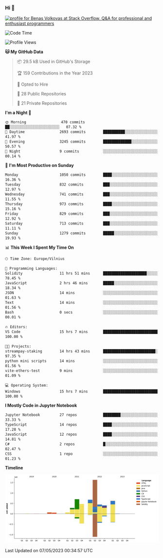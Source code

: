 ### Hi 👋
<a href="https://stackoverflow.com/users/14954249/benas-volkovas"><img src="https://stackoverflow.com/users/flair/14954249.png?theme=dark" width="208" height="58" alt="profile for Benas Volkovas at Stack Overflow, Q&amp;A for professional and enthusiast programmers" title="profile for Benas Volkovas at Stack Overflow, Q&amp;A for professional and enthusiast programmers"></a>

<!--START_SECTION:waka-->
![Code Time](http://img.shields.io/badge/Code%20Time-1%2C431%20hrs%2057%20mins-blue)

![Profile Views](http://img.shields.io/badge/Profile%20Views-0-blue)

**🐱 My GitHub Data** 

> 📦 29.5 kB Used in GitHub's Storage 
 > 
> 🏆 159 Contributions in the Year 2023
 > 
> 💼 Opted to Hire
 > 
> 📜 28 Public Repositories 
 > 
> 🔑 21 Private Repositories 
 > 
**I'm a Night 🦉** 

```text
🌞 Morning                470 commits         ██░░░░░░░░░░░░░░░░░░░░░░░   07.32 % 
🌆 Daytime                2693 commits        ██████████░░░░░░░░░░░░░░░   41.97 % 
🌃 Evening                3245 commits        █████████████░░░░░░░░░░░░   50.57 % 
🌙 Night                  9 commits           ░░░░░░░░░░░░░░░░░░░░░░░░░   00.14 % 
```
📅 **I'm Most Productive on Sunday** 

```text
Monday                   1050 commits        ████░░░░░░░░░░░░░░░░░░░░░   16.36 % 
Tuesday                  832 commits         ███░░░░░░░░░░░░░░░░░░░░░░   12.97 % 
Wednesday                741 commits         ███░░░░░░░░░░░░░░░░░░░░░░   11.55 % 
Thursday                 973 commits         ████░░░░░░░░░░░░░░░░░░░░░   15.16 % 
Friday                   829 commits         ███░░░░░░░░░░░░░░░░░░░░░░   12.92 % 
Saturday                 713 commits         ███░░░░░░░░░░░░░░░░░░░░░░   11.11 % 
Sunday                   1279 commits        █████░░░░░░░░░░░░░░░░░░░░   19.93 % 
```


📊 **This Week I Spent My Time On** 

```text
🕑︎ Time Zone: Europe/Vilnius

💬 Programming Languages: 
Solidity                 11 hrs 51 mins      ████████████████████░░░░░   78.45 % 
JavaScript               2 hrs 46 mins       █████░░░░░░░░░░░░░░░░░░░░   18.34 % 
JSON                     14 mins             ░░░░░░░░░░░░░░░░░░░░░░░░░   01.63 % 
Text                     14 mins             ░░░░░░░░░░░░░░░░░░░░░░░░░   01.56 % 
Bash                     0 secs              ░░░░░░░░░░░░░░░░░░░░░░░░░   00.01 % 

🔥 Editors: 
VS Code                  15 hrs 7 mins       █████████████████████████   100.00 % 

🐱‍💻 Projects: 
streampay-staking        14 hrs 43 mins      ████████████████████████░   97.35 % 
python mini scripts      14 mins             ░░░░░░░░░░░░░░░░░░░░░░░░░   01.56 % 
vite-ethers-test         9 mins              ░░░░░░░░░░░░░░░░░░░░░░░░░   01.09 % 

💻 Operating System: 
Windows                  15 hrs 7 mins       █████████████████████████   100.00 % 
```

**I Mostly Code in Jupyter Notebook** 

```text
Jupyter Notebook         27 repos            ████████░░░░░░░░░░░░░░░░░   33.33 % 
TypeScript               14 repos            ████░░░░░░░░░░░░░░░░░░░░░   17.28 % 
JavaScript               12 repos            ████░░░░░░░░░░░░░░░░░░░░░   14.81 % 
C#                       2 repos             █░░░░░░░░░░░░░░░░░░░░░░░░   02.47 % 
CSS                      1 repo              ░░░░░░░░░░░░░░░░░░░░░░░░░   01.23 % 
```



**Timeline**

![Lines of Code chart](https://raw.githubusercontent.com/BenasVolkovas/BenasVolkovas/main/assets/bar_graph.png)


 Last Updated on 07/05/2023 00:34:57 UTC
<!--END_SECTION:waka-->
